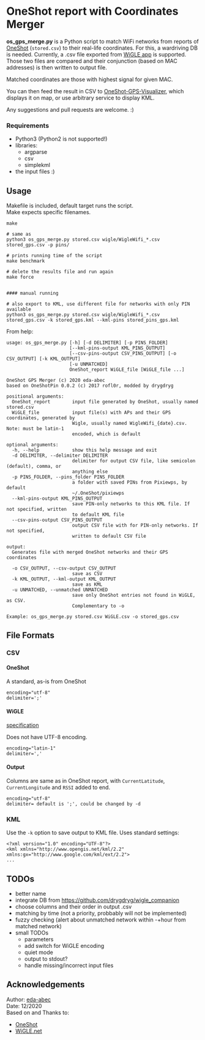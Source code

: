 # OneShot report with Coordinates Merger

**os_gps_merge.py** is a Python script to match WiFi networks from reports of [OneShot](https://github.com/drygdryg/OneShot) (`stored.csv`) to their real-life coordinates.
For this, a wardriving DB is needed. Currently, a .csv file exported from [WiGLE app](https://wigle.net/tools) is supported.
Those two files are compared and their conjunction (based on MAC addresses) is then written to output file.

Matched coordinates are those with highest signal for given MAC.

You can then feed the result in CSV to [OneShot-GPS-Visualizer](https://github.com/eda-abec/OneShot-GPS-Visualizer), which displays it on map, or use arbitrary service to display KML.

Any suggestions and pull requests are welcome. :)

### Requirements
- Python3 (Python2 is not supported!)
- libraries:
   - argparse
   - csv
   - simplekml
- the input files :)

## Usage

Makefile is included, default target runs the script.\
Make expects specific filenames.

```
make

# same as
python3 os_gps_merge.py stored.csv wigle/WigleWifi_*.csv stored_gps.csv -p pins/

# prints running time of the script
make benchmark

# delete the results file and run again
make force


#### manual running

# also export to KML, use different file for networks with only PIN available
python3 os_gps_merge.py stored.csv wigle/WigleWifi_*.csv stored_gps.csv -k stored_gps.kml --kml-pins stored_pins_gps.kml

```

From help:
```
usage: os_gps_merge.py [-h] [-d DELIMITER] [-p PINS_FOLDER]
                       [--kml-pins-output KML_PINS_OUTPUT]
                       [--csv-pins-output CSV_PINS_OUTPUT] [-o CSV_OUTPUT] [-k KML_OUTPUT]
                       [-u UNMATCHED]
                       OneShot_report WiGLE_file [WiGLE_file ...]

OneShot GPS Merger (c) 2020 eda-abec
based on OneShotPin 0.0.2 (c) 2017 rofl0r, modded by drygdryg

positional arguments:
  OneShot_report        input file generated by OneShot, usually named stored.csv
  WiGLE_file            input file(s) with APs and their GPS coordinates, generated by
                        Wigle, usually named WigleWifi_{date}.csv. Note: must be latin-1
                        encoded, which is default

optional arguments:
  -h, --help            show this help message and exit
  -d DELIMITER, --delimiter DELIMITER
                        delimiter for output CSV file, like semicolon (default), comma, or
                        anything else
  -p PINS_FOLDER, --pins_folder PINS_FOLDER
                        a folder with saved PINs from Pixiewps, by default
                        ~/.OneShot/pixiewps
  --kml-pins-output KML_PINS_OUTPUT
                        save PIN-only networks to this KML file. If not specified, written
                        to default KML file
  --csv-pins-output CSV_PINS_OUTPUT
                        output CSV file with for PIN-only networks. If not specified,
                        written to default CSV file

output:
  Generates file with merged OneShot networks and their GPS coordinates

  -o CSV_OUTPUT, --csv-output CSV_OUTPUT
                        save as CSV
  -k KML_OUTPUT, --kml-output KML_OUTPUT
                        save as KML
  -u UNMATCHED, --unmatched UNMATCHED
                        save only OneShot entries not found in WiGLE, as CSV.
                        Complementary to -o

Example: os_gps_merge.py stored.csv WiGLE.csv -o stored_gps.csv

```

## File Formats

### CSV
#### OneShot
A standard, as-is from OneShot
```
encoding="utf-8"
delimiter=';'
```

#### WiGLE
[specification](https://api.wigle.net/csvFormat.html)

Does not have UTF-8 encoding.
```
encoding="latin-1"
delimiter=','
```

#### Output
Columns are same as in OneShot report, with `CurrentLatitude`, `CurrentLongitude` and `RSSI` added to end.
```
encoding="utf-8"
delimiter= default is ';', could be changed by -d
```

### KML
Use the `-k` option to save output to KML file. Uses standard settings:
```
<?xml version="1.0" encoding="UTF-8"?>
<kml xmlns="http://www.opengis.net/kml/2.2" xmlns:gx="http://www.google.com/kml/ext/2.2">
...
```

## TODOs

- better name
- integrate DB from https://github.com/drygdryg/wigle_companion
- choose columns and their order in output .csv
- matching by time (not a priority, probbably will not be implemented)
- fuzzy checking (alert about unmatched network within -+hour from matched network)
- small TODOs
    - parameters
    - add switch for WiGLE encoding
    - quiet mode
    - output to stdout?
    - handle missing/incorrect input files

## Acknowledgements

Author: [eda-abec](https://github.com/eda-abec)\
Date: 12/2020\
Based on and Thanks to:
- [OneShot](https://github.com/drygdryg/OneShot)
- [WiGLE.net](https://github.com/wiglenet)

